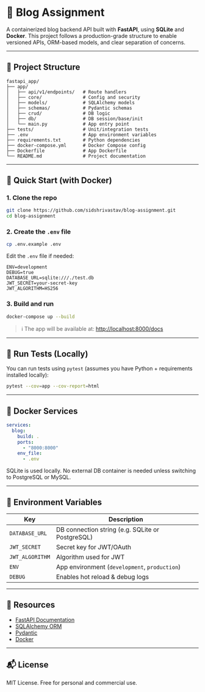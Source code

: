 # 📝 Blog Assignment

A containerized blog backend API built with **FastAPI**, using **SQLite** and **Docker**. This project follows a production-grade structure to enable versioned APIs, ORM-based models, and clear separation of concerns.

---

## 📁 Project Structure

```
fastapi_app/
├── app/
│   ├── api/v1/endpoints/   # Route handlers
│   ├── core/               # Config and security
│   ├── models/             # SQLAlchemy models
│   ├── schemas/            # Pydantic schemas
│   ├── crud/               # DB logic
│   ├── db/                 # DB session/base/init
│   └── main.py             # App entry point
├── tests/                  # Unit/integration tests
├── .env                    # App environment variables
├── requirements.txt        # Python dependencies
├── docker-compose.yml      # Docker Compose config
├── Dockerfile              # App Dockerfile
└── README.md               # Project documentation
```

---

## 🚀 Quick Start (with Docker)

### 1. Clone the repo

```bash
git clone https://github.com/sidshrivastav/blog-assignment.git
cd blog-assignment
```

### 2. Create the `.env` file

```bash
cp .env.example .env
```

Edit the `.env` file if needed:

```env
ENV=development
DEBUG=true
DATABASE_URL=sqlite:///./test.db
JWT_SECRET=your-secret-key
JWT_ALGORITHM=HS256
```

### 3. Build and run

```bash
docker-compose up --build
```

> ℹ️ The app will be available at: [http://localhost:8000/docs](http://localhost:8000/docs)

---

## 🧪 Run Tests (Locally)

You can run tests using `pytest` (assumes you have Python + requirements installed locally):

```bash
pytest --cov=app --cov-report=html
```

---

## 🐳 Docker Services

```yaml
services:
  blog:
    build: .
    ports:
      - "8000:8000"
    env_file:
      - .env
```

SQLite is used locally. No external DB container is needed unless switching to PostgreSQL or MySQL.

---

## 🔐 Environment Variables

Key | Description
----|-------------
`DATABASE_URL`    | DB connection string (e.g. SQLite or PostgreSQL)
`JWT_SECRET`      | Secret key for JWT/OAuth
`JWT_ALGORITHM`   | Algorithm used for JWT
`ENV`             | App environment (`development`, `production`)
`DEBUG`           | Enables hot reload & debug logs

---

## 📎 Resources

- [FastAPI Documentation](https://fastapi.tiangolo.com/)
- [SQLAlchemy ORM](https://docs.sqlalchemy.org/)
- [Pydantic](https://docs.pydantic.dev/)
- [Docker](https://docs.docker.com/)

---

## 📬 License

MIT License. Free for personal and commercial use.
